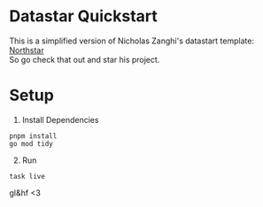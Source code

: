 # Datastar Quickstart

This is a simplified version of Nicholas Zanghi's datastart template: [Northstar](https://github.com/zangster300/northstar?tab=readme-ov-file)  
So go check that out and star his project.

# Setup

1. Install Dependencies

```shell
pnpm install
go mod tidy
```

2. Run

```shell
task live
```

gl&hf <3
